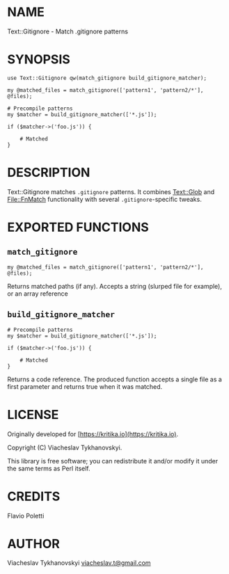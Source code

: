 # NAME

Text::Gitignore - Match .gitignore patterns

# SYNOPSIS

    use Text::Gitignore qw(match_gitignore build_gitignore_matcher);

    my @matched_files = match_gitignore(['pattern1', 'pattern2/*'], @files);

    # Precompile patterns
    my $matcher = build_gitignore_matcher(['*.js']);

    if ($matcher->('foo.js')) {

        # Matched
    }

# DESCRIPTION

Text::Gitignore matches `.gitignore` patterns. It combines [Text::Glob](https://metacpan.org/pod/Text::Glob) and
[File::FnMatch](https://metacpan.org/pod/File::FnMatch) functionality with several `.gitignore`-specific tweaks.

# EXPORTED FUNCTIONS

## `match_gitignore`

    my @matched_files = match_gitignore(['pattern1', 'pattern2/*'], @files);

Returns matched paths (if any). Accepts a string (slurped file for example), or an array reference

## `build_gitignore_matcher`

    # Precompile patterns
    my $matcher = build_gitignore_matcher(['*.js']);

    if ($matcher->('foo.js')) {

        # Matched
    }

Returns a code reference. The produced function accepts a single file as a first parameter and returns true when it was
matched.

# LICENSE

Originally developed for [https://kritika.io](https://kritika.io).

Copyright (C) Viacheslav Tykhanovskyi.

This library is free software; you can redistribute it and/or modify
it under the same terms as Perl itself.

# CREDITS

Flavio Poletti

# AUTHOR

Viacheslav Tykhanovskyi <viacheslav.t@gmail.com>
